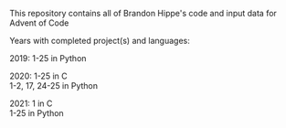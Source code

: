 This repository contains all of Brandon Hippe's code and input data for Advent of Code

Years with completed project(s) and languages:

2019: 1-25 in Python

2020: 1-25 in C\
      1-2, 17, 24-25 in Python

2021: 1 in C\
      1-25 in Python

